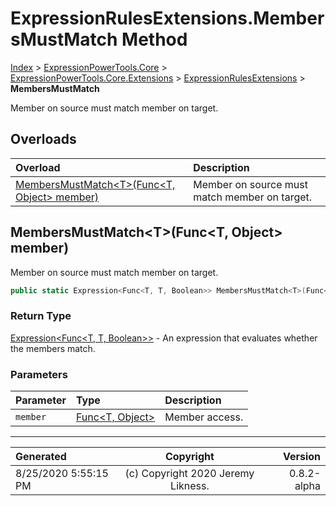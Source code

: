 ﻿# ExpressionRulesExtensions.MembersMustMatch Method

[Index](../index.md) > [ExpressionPowerTools.Core](ExpressionPowerTools.Core.a.md) > [ExpressionPowerTools.Core.Extensions](ExpressionPowerTools.Core.Extensions.n.md) > [ExpressionRulesExtensions](ExpressionPowerTools.Core.Extensions.ExpressionRulesExtensions.cs.md) > **MembersMustMatch**

Member on source must match member on target.

## Overloads

| Overload | Description |
| :-- | :-- |
| [MembersMustMatch&lt;T>(Func&lt;T, Object> member)](#membersmustmatchtfunct-object-member) | Member on source must match member on target. |
## MembersMustMatch&lt;T>(Func&lt;T, Object> member)

Member on source must match member on target.

```csharp
public static Expression<Func<T, T, Boolean>> MembersMustMatch<T>(Func<T, Object> member)
```

### Return Type

 [Expression&lt;Func&lt;T, T, Boolean>>](https://docs.microsoft.com/dotnet/api/system.linq.expressions.expression-1)  - An expression that evaluates whether the members match.

### Parameters

| Parameter | Type | Description |
| :-- | :-- | :-- |
| `member` | [Func&lt;T, Object>](https://docs.microsoft.com/dotnet/api/system.func-2) | Member access. |



---

| Generated | Copyright | Version |
| :-- | :-: | --: |
| 8/25/2020 5:55:15 PM | (c) Copyright 2020 Jeremy Likness. | 0.8.2-alpha |
